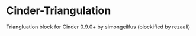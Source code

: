 # Cinder-Triangulation
Triangluation block for Cinder 0.9.0+ by simongeilfus (blockified by rezaali)
